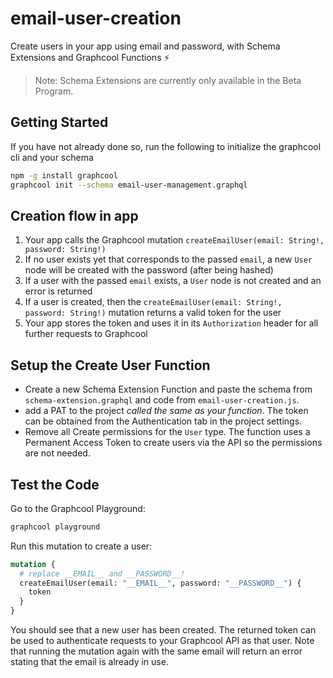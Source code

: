 # email-user-creation

Create users in your app using email and password, with Schema Extensions and Graphcool Functions ⚡️

> Note: Schema Extensions are currently only available in the Beta Program.

## Getting Started

If you have not already done so, run the following to initialize the graphcool cli and your schema

```sh
npm -g install graphcool
graphcool init --schema email-user-management.graphql
```

## Creation flow in app

1. Your app calls the Graphcool mutation `createEmailUser(email: String!, password: String!)`
2. If no user exists yet that corresponds to the passed `email`, a new `User` node will be created with the password (after being hashed)
3. If a user with the passed `email` exists, a `User` node is not created and an error is returned
4. If a user is created, then the `createEmailUser(email: String!, password: String!)` mutation returns a valid token for the user
5. Your app stores the token and uses it in its `Authorization` header for all further requests to Graphcool

## Setup the Create User Function

* Create a new Schema Extension Function and paste the schema from `schema-extension.graphql` and code from `email-user-creation.js`.
* add a PAT to the project *called the same as your function*. The token can be obtained from the Authentication tab in the project settings.
* Remove all Create permissions for the `User` type. The function uses a Permanent Access Token to create users via the API so the permissions are not needed.

## Test the Code

Go to the Graphcool Playground:

```sh
graphcool playground
```

Run this mutation to create a user:

```graphql
mutation {
  # replace __EMAIL__ and __PASSWORD__!
  createEmailUser(email: "__EMAIL__", password: "__PASSWORD__") {
    token
  }
}
```

You should see that a new user has been created. The returned token can be used to authenticate requests to your Graphcool API as that user. Note that running the mutation again with the same email will return an error stating that the email is already in use.